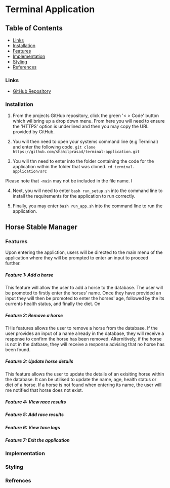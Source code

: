 # Terminal Application

## Table of Contents
- [Links](#links)
- [Installation](#installation)
- [Features](#features)
- [Implementation](#implementation)
- [Styling](#styling)
- [References](#references)

### Links
- [GitHub Repository](https://github.com/shahilprasad/terminal-application)

### Installation
1. From the projects GitHub repository, click the green '< > Code' button which wil bring up a drop down menu. From here you will need to ensure the 'HTTPS' option is underlined and then you may copy the URL provided by GitHub.

2. You will then need to open your systems command line (e.g Terminal) and enter the following code.
```git clone https://github.com/shahilprasad/terminal-application.git```

3. You will thn need to enter into the folder containing the code for the application within the folder that was cloned.
```cd terminal-application/src```

Please note that ```-main``` may not be included in the file name. I

4. Next, you will need to enter ```bash run_setup.sh``` into the command line to install the requirements for the application to run correctly.

5. Finally, you may enter ```bash run_app.sh``` into the command line to run the application.

## Horse Stable Manager
### Features
Upon entering the appliction, users will be directed to the main menu of the application where they will be prompted to enter an input to proceed further.

##### Feature 1: Add a horse
This feature will allow the user to add a horse to the database. The user will be promoted to firstly enter the horses' name. Once they have provided an input they will then be promoted to enter the horses' age, followed by the its currents health status, and finally the diet. On

##### Feature 2: Remove a horse
THis features allows the user to remove a horse from the database. If the user provides an input of a name already in the database, they will receive a response to confirm the horse has been removed. Alternitively, if the horse is not in the datbase, they will receive a response advising that no horse has been found.

##### Feature 3: Update horse details
This feature allows the user to update the details of an exisiting horse within the database. It can be utilised to update the name, age, health status or diet of a horse. If a horse is not found when entering its name, the user will me notified that horse does not exist.

##### Feature 4: View race results

##### Feature 5: Add race results

##### Feature 6: View tace logs

##### Feature 7: Exit the application

### Implementation

### Styling

### Refrences
